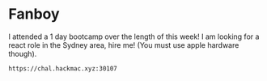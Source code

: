 # Fanboy

I attended a 1 day bootcamp over the length of this week!
I am looking for a react role in the Sydney area, hire me! (You must use apple hardware though).

`https://chal.hackmac.xyz:30107`